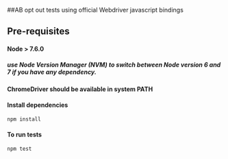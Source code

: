 ##AB opt out tests using official Webdriver javascript bindings


## Pre-requisites

#### Node > 7.6.0 
##### use Node Version Manager (NVM) to switch between Node version 6 and 7 if you have any dependency.
#### ChromeDriver should be available in system PATH


#### Install dependencies
`npm install`

#### To run tests

`npm test`
